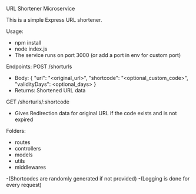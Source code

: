 URL Shortener Microservice

This is a simple Express URL shortener.

Usage:

- npm install
- node index.js
- The service runs on port 3000 (or add a port in env for custom port)

Endpoints:
POST /shorturls

- Body: { "url": "<original_url>", "shortcode": "<optional_custom_code>", "validityDays": <optional_days> }
- Returns: Shortened URL data

GET /shorturls/:shortcode

- Gives Redirection data for original URL if the code exists and is not expired

Folders:

- routes
- controllers
- models
- utils
- middlewares

-(Shortcodes are randomly generated if not provided)
-(Logging is done for every request)
